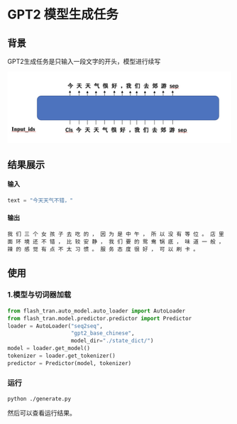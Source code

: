 # GPT2 模型生成任务

## 背景
GPT2生成任务是只输入一段文字的开头，模型进行续写



![gpt2.png](../img/gpt2_writing_model.png)

## 结果展示

#### 输入
```python
text = "今天天气不错，"
```
#### 输出
```
我 们 三 个 女 孩 子 去 吃 的 ， 因 为 是 中 午 ， 所 以 没 有 等 位 。 店 里 面 环 境 还 不 错 ， 比 较 安 静 ， 我 们 要 的 鸳 鸯 锅 底 ， 味 道 一 般 ， 辣 的 感 觉 有 点 不 太 习 惯 。 服 务 态 度 很 好 ， 可 以 刷 卡 。

```
## 使用

### 1.模型与切词器加载

```python
from flash_tran.auto_model.auto_loader import AutoLoader
from flash_tran.model.predictor.predictor import Predictor
loader = AutoLoader("seq2seq",
                    "gpt2_base_chinese",
                    model_dir="./state_dict/")
model = loader.get_model()
tokenizer = loader.get_tokenizer()
predictor = Predictor(model, tokenizer)
```

### 运行

```commandline
python ./generate.py
```
然后可以查看运行结果。
